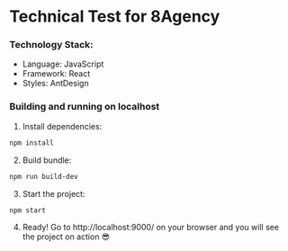 # Technical Test for 8Agency

### Technology Stack:
- Language: JavaScript
- Framework: React
- Styles: AntDesign

### Building and running on localhost

1. Install dependencies:

```sh
npm install
```
2. Build bundle:

```sh
npm run build-dev
```

3. Start the project:

```sh
npm start
```

4. Ready! Go to http://localhost:9000/ on your browser and you will see the project on action 😎